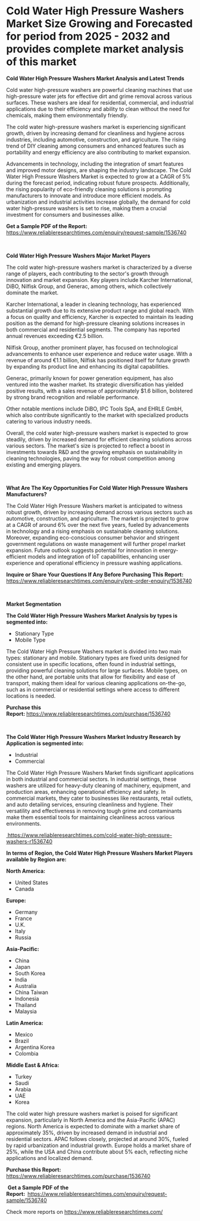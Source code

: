 <p><h1>Cold Water High Pressure Washers Market Size Growing and Forecasted for period from 2025 - 2032 and provides complete market analysis of this market</h1></p><p><strong>Cold Water High Pressure Washers Market Analysis and Latest Trends</strong></p>
<p><p>Cold water high-pressure washers are powerful cleaning machines that use high-pressure water jets for effective dirt and grime removal across various surfaces. These washers are ideal for residential, commercial, and industrial applications due to their efficiency and ability to clean without the need for chemicals, making them environmentally friendly.</p><p>The cold water high-pressure washers market is experiencing significant growth, driven by increasing demand for cleanliness and hygiene across industries, including automotive, construction, and agriculture. The rising trend of DIY cleaning among consumers and enhanced features such as portability and energy efficiency are also contributing to market expansion. </p><p>Advancements in technology, including the integration of smart features and improved motor designs, are shaping the industry landscape. The Cold Water High Pressure Washers Market is expected to grow at a CAGR of 5% during the forecast period, indicating robust future prospects. Additionally, the rising popularity of eco-friendly cleaning solutions is prompting manufacturers to innovate and introduce more efficient models. As urbanization and industrial activities increase globally, the demand for cold water high-pressure washers is set to rise, making them a crucial investment for consumers and businesses alike.</p></p>
<p><strong>Get a Sample PDF of the Report:&nbsp;</strong> <a href="https://www.reliableresearchtimes.com/enquiry/request-sample/1536740?utm_campaign=3355&utm_medium=2&utm_source=Github&utm_content=ia&utm_term=11042025&utm_id=cold-water-high-pressure-washers">https://www.reliableresearchtimes.com/enquiry/request-sample/1536740</a></p>
<p>&nbsp;</p>
<p><strong>Cold Water High Pressure Washers Major Market Players</strong></p>
<p><p>The cold water high-pressure washers market is characterized by a diverse range of players, each contributing to the sector's growth through innovation and market expansion. Key players include Karcher International, DiBO, Nilfisk Group, and Generac, among others, which collectively dominate the market.</p><p>Karcher International, a leader in cleaning technology, has experienced substantial growth due to its extensive product range and global reach. With a focus on quality and efficiency, Karcher is expected to maintain its leading position as the demand for high-pressure cleaning solutions increases in both commercial and residential segments. The company has reported annual revenues exceeding €2.5 billion.</p><p>Nilfisk Group, another prominent player, has focused on technological advancements to enhance user experience and reduce water usage. With a revenue of around €1.1 billion, Nilfisk has positioned itself for future growth by expanding its product line and enhancing its digital capabilities.</p><p>Generac, primarily known for power generation equipment, has also ventured into the washer market. Its strategic diversification has yielded positive results, with a sales revenue of approximately $1.6 billion, bolstered by strong brand recognition and reliable performance.</p><p>Other notable mentions include DiBO, IPC Tools SpA, and EHRLE GmbH, which also contribute significantly to the market with specialized products catering to various industry needs.</p><p>Overall, the cold water high-pressure washers market is expected to grow steadily, driven by increased demand for efficient cleaning solutions across various sectors. The market's size is projected to reflect a boost in investments towards R&D and the growing emphasis on sustainability in cleaning technologies, paving the way for robust competition among existing and emerging players.</p></p>
<p>&nbsp;</p>
<p><strong>What Are The Key Opportunities For Cold Water High Pressure Washers Manufacturers?</strong></p>
<p><p>The Cold Water High Pressure Washers market is anticipated to witness robust growth, driven by increasing demand across various sectors such as automotive, construction, and agriculture. The market is projected to grow at a CAGR of around 6% over the next five years, fueled by advancements in technology and a rising emphasis on sustainable cleaning solutions. Moreover, expanding eco-conscious consumer behavior and stringent government regulations on waste management will further propel market expansion. Future outlook suggests potential for innovation in energy-efficient models and integration of IoT capabilities, enhancing user experience and operational efficiency in pressure washing applications.</p></p>
<p><strong>Inquire or Share Your Questions If Any Before Purchasing This Report:</strong> <a href="https://www.reliableresearchtimes.com/enquiry/pre-order-enquiry/1536740?utm_campaign=3355&utm_medium=2&utm_source=Github&utm_content=ia&utm_term=11042025&utm_id=cold-water-high-pressure-washers">https://www.reliableresearchtimes.com/enquiry/pre-order-enquiry/1536740</a></p>
<p>&nbsp;</p>
<p><strong>Market Segmentation</strong></p>
<p><strong>The Cold Water High Pressure Washers Market Analysis by types is segmented into:</strong></p>
<p><ul><li>Stationary Type</li><li>Mobile Type</li></ul></p>
<p><p>The Cold Water High Pressure Washers market is divided into two main types: stationary and mobile. Stationary types are fixed units designed for consistent use in specific locations, often found in industrial settings, providing powerful cleaning solutions for large surfaces. Mobile types, on the other hand, are portable units that allow for flexibility and ease of transport, making them ideal for various cleaning applications on-the-go, such as in commercial or residential settings where access to different locations is needed.</p></p>
<p><strong>Purchase this Report:&nbsp;</strong><a href="https://www.reliableresearchtimes.com/purchase/1536740?utm_campaign=3355&utm_medium=2&utm_source=Github&utm_content=ia&utm_term=11042025&utm_id=cold-water-high-pressure-washers">https://www.reliableresearchtimes.com/purchase/1536740</a></p>
<p>&nbsp;</p>
<p><strong>The Cold Water High Pressure Washers Market Industry Research by Application is segmented into:</strong></p>
<p><ul><li>Industrial</li><li>Commercial</li></ul></p>
<p><p>The Cold Water High Pressure Washers Market finds significant applications in both industrial and commercial sectors. In industrial settings, these washers are utilized for heavy-duty cleaning of machinery, equipment, and production areas, enhancing operational efficiency and safety. In commercial markets, they cater to businesses like restaurants, retail outlets, and auto detailing services, ensuring cleanliness and hygiene. Their versatility and effectiveness in removing tough grime and contaminants make them essential tools for maintaining cleanliness across various environments.</p></p>
<p><a href="https://www.reliableresearchtimes.com/cold-water-high-pressure-washers-r1536740?utm_campaign=3355&utm_medium=2&utm_source=Github&utm_content=ia&utm_term=11042025&utm_id=cold-water-high-pressure-washers">&nbsp;https://www.reliableresearchtimes.com/cold-water-high-pressure-washers-r1536740</a></p>
<p><strong>In terms of Region, the Cold Water High Pressure Washers Market Players available by Region are:</strong></p>
<p>
    <p> <strong> North America: </strong>
        <ul>
            <li>United States</li>
            <li>Canada</li>
        </ul>
        </p> 
    <p> <strong> Europe: </strong>
        <ul>
            <li>Germany</li>
            <li>France</li>
            <li>U.K.</li>
            <li>Italy</li>
            <li>Russia</li>
        </ul>
        </p> 
    <p> <strong> Asia-Pacific: </strong>
        <ul>
            <li>China</li>
            <li>Japan</li>
            <li>South Korea</li>
            <li>India</li>
            <li>Australia</li>
            <li>China Taiwan</li>
            <li>Indonesia</li>
            <li>Thailand</li>
            <li>Malaysia</li>
        </ul>
        </p> 
    <p> <strong> Latin America: </strong>
        <ul>
            <li>Mexico</li>
            <li>Brazil</li>
            <li>Argentina Korea</li>
            <li>Colombia</li>
        </ul>
        </p> 
    <p> <strong> Middle East & Africa: </strong>
        <ul>
            <li>Turkey</li>
            <li>Saudi</li>
            <li>Arabia</li>
            <li>UAE</li>
            <li>Korea</li>
        </ul>
    </p>
    </p>
<p><p>The cold water high pressure washers market is poised for significant expansion, particularly in North America and the Asia-Pacific (APAC) regions. North America is expected to dominate with a market share of approximately 35%, driven by increased demand in industrial and residential sectors. APAC follows closely, projected at around 30%, fueled by rapid urbanization and industrial growth. Europe holds a market share of 25%, while the USA and China contribute about 5% each, reflecting niche applications and localized demand.</p></p>
<p><strong>Purchase this Report: </strong><a href="https://www.reliableresearchtimes.com/purchase/1536740?utm_campaign=3355&utm_medium=2&utm_source=Github&utm_content=ia&utm_term=11042025&utm_id=cold-water-high-pressure-washers">https://www.reliableresearchtimes.com/purchase/1536740</a></p>
<p>&nbsp;<strong>Get a Sample PDF of the Report:&nbsp;&nbsp;</strong><a href="https://www.reliableresearchtimes.com/enquiry/request-sample/1536740?utm_campaign=3355&utm_medium=2&utm_source=Github&utm_content=ia&utm_term=11042025&utm_id=cold-water-high-pressure-washers">https://www.reliableresearchtimes.com/enquiry/request-sample/1536740</a></p>
<p><strong></strong></p>
<p>Check more reports on <a href="https://www.reliableresearchtimes.com/?utm_campaign=3355&utm_medium=2&utm_source=Github&utm_content=ia&utm_term=11042025&utm_id=cold-water-high-pressure-washers">https://www.reliableresearchtimes.com/</a></p>